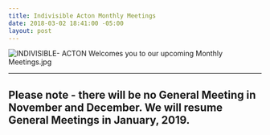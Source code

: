 ```yaml
---
title: Indivisible Acton Monthly Meetings
date: 2018-03-02 18:41:00 -05:00
layout: post
---
```


![INDIVISIBLE- ACTON Welcomes you to our upcoming Monthly Meetings.jpg](/uploads/INDIVISIBLE-%20ACTON%20Welcomes%20you%20to%20our%20upcoming%20Monthly%20Meetings.jpg)

---

## Please note - there will be no General Meeting in November and December.  We will resume General Meetings in January, 2019.